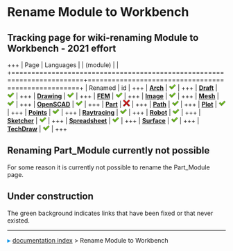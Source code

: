 # Rename Module to Workbench
## Tracking page for wiki-renaming Module to Workbench - 2021 effort 

+++
| Page                                                                   | Languages                                          |
| (module)                                                               |                                                    |
+========================================================================+====================================================+
| Renamed                                                                | id                                                 |
+++
| **[Arch](Special:WhatLinksHere/Arch_Module.md)**               | <img alt="" src=images/Edit_OK.svg  style="width:16px;">         |
+++
| **[Draft](Special:WhatLinksHere/Draft_Module.md)**             | <img alt="" src=images/Edit_OK.svg  style="width:16px;">         |
+++
| **[Drawing](Special:WhatLinksHere/Drawing_Module.md)**         | <img alt="" src=images/Edit_OK.svg  style="width:16px;">         |
+++
| **[FEM](Special:WhatLinksHere/FEM_Module.md)**                 | <img alt="" src=images/Edit_OK.svg  style="width:16px;">         |
+++
| **[Image](Special:WhatLinksHere/Image_Module.md)**             | <img alt="" src=images/Edit_OK.svg  style="width:16px;">         |
+++
| **[Mesh](Special:WhatLinksHere/Mesh_Module.md)**               | <img alt="" src=images/Edit_OK.svg  style="width:16px;">         |
+++
| **[OpenSCAD](Special:WhatLinksHere/OpenSCAD_Module.md)**       | <img alt="" src=images/Edit_OK.svg  style="width:16px;">         |
+++
| **[Part](Special:WhatLinksHere/Part_Module.md)**               | <img alt="" src=images/Edit_Cancel.svg  style="width:16px;"> |
+++
| **[Path](Special:WhatLinksHere/Path_Module.md)**               | <img alt="" src=images/Edit_OK.svg  style="width:16px;">         |
+++
| **[Plot](Special:WhatLinksHere/Plot_Module.md)**               | <img alt="" src=images/Edit_OK.svg  style="width:16px;">         |
+++
| **[Points](Special:WhatLinksHere/Points_Module.md)**           | <img alt="" src=images/Edit_OK.svg  style="width:16px;">         |
+++
| **[Raytracing](Special:WhatLinksHere/Raytracing_Module.md)**   | <img alt="" src=images/Edit_OK.svg  style="width:16px;">         |
+++
| **[Robot](Special:WhatLinksHere/Robot_Module.md)**             | <img alt="" src=images/Edit_OK.svg  style="width:16px;">         |
+++
| **[Sketcher](Special:WhatLinksHere/Sketcher_Module.md)**       | <img alt="" src=images/Edit_OK.svg  style="width:16px;">         |
+++
| **[Spreadsheet](Special:WhatLinksHere/Spreadsheet_Module.md)** | <img alt="" src=images/Edit_OK.svg  style="width:16px;">         |
+++
| **[Surface](Special:WhatLinksHere/Surface_Module.md)**         | <img alt="" src=images/Edit_OK.svg  style="width:16px;">         |
+++
| **[TechDraw](Special:WhatLinksHere/TechDraw_Module.md)**       | <img alt="" src=images/Edit_OK.svg  style="width:16px;">         |
+++

## Renaming Part_Module currently not possible 

For some reason it is currently not possible to rename the Part_Module page.

## Under construction 

The green background indicates links that have been fixed or that never existed.



---
![](images/Right_arrow.png) [documentation index](../README.md) > Rename Module to Workbench
